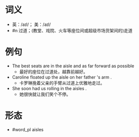 # 词义
- 英：/aɪl/； 美：/aɪl/
- #n 过道；(教堂、戏院、火车等座位间或超级市场货架间的)走道
# 例句
- The best seats are in the aisle and as far forward as possible
	- 最好的座位在过道处，越靠前越好。
- Caroline floated up the aisle on her father 's arm .
	- 卡罗琳挽着父亲的手臂从过道上优雅地走过。
- She soon had us rolling in the aisles .
	- 她很快就让我们笑个不停。
# 形态
- #word_pl aisles
